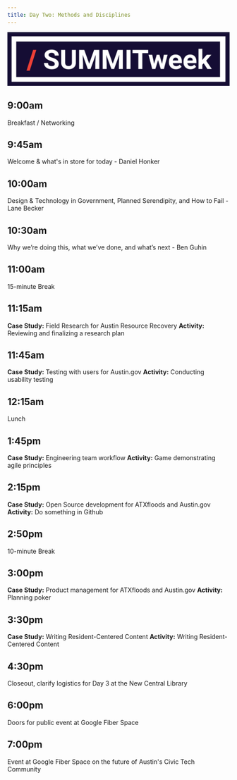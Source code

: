 ```yaml
---
title: Day Two: Methods and Disciplines
---
```



![summitweek-logo.jpg](/assets/img/projects/SUMMITweek-Winter-2018/summitweek-logo.jpg)


## 9:00am

Breakfast / Networking


## 9:45am

Welcome & what's in store for today - Daniel Honker


## 10:00am

Design & Technology in Government, Planned Serendipity, and How to Fail - Lane Becker


## 10:30am

Why we’re doing this, what we’ve done, and what’s next - Ben Guhin


## 11:00am 

15-minute Break


## 11:15am 

**Case Study:** Field Research for Austin Resource Recovery
**Activity:** Reviewing and finalizing a research plan


## 11:45am

**Case Study:** Testing with users for Austin.gov
**Activity:** Conducting usability testing


## 12:15am

Lunch 


## 1:45pm

**Case Study:** Engineering team workflow
**Activity:** Game demonstrating agile principles


## 2:15pm

**Case Study:** Open Source development for ATXfloods and Austin.gov
**Activity:** Do something in Github


## 2:50pm

10-minute Break


## 3:00pm

**Case Study:** Product management for ATXfloods and Austin.gov
**Activity:** Planning poker


## 3:30pm

**Case Study:** Writing Resident-Centered Content
**Activity:** Writing Resident-Centered Content


## 4:30pm

Closeout, clarify logistics for Day 3 at the New Central Library


## 6:00pm

Doors for public event at Google Fiber Space


## 7:00pm

Event at Google Fiber Space on the future of Austin's Civic Tech Community

